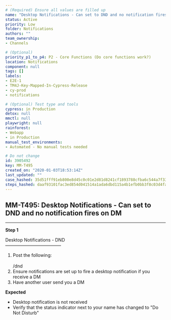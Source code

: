 ```yaml
---
# (Required) Ensure all values are filled up
name: "Desktop Notifications - Can set to DND and no notification fires on DM"
status: Active
priority: Low
folder: Notifications
authors: ""
team_ownership: 
- Channels

# (Optional)
priority_p1_to_p4: P2 - Core Functions (Do core functions work?)
location: Notifications
component: null
tags: []
labels: 
- E2E-1
- TM4J-Key-Mapped-In-Cypress-Release
- cy-prod
- notifications

# (Optional) Test type and tools
cypress: in Production
detox: null
mmctl: null
playwright: null
rainforest: 
- Webapp
- in Production
manual_test_environments: 
- Automated - No manual tests needed

# Do not change
id: 3905492
key: MM-T495
created_on: "2020-01-03T18:53:14Z"
last_updated: ""
case_hashed: 35d51fff91eb800e8d45c0c01e2d81d8241cf1893788cfba6c544a7f33ef036192a9ed539937f1b5d3531e63c661cdae
steps_hashed: daaf93101fac3ed854d041514a1ada6dbd115a4b1efb0bb3f8c03d4fafe123dd96b306654441973bdc23e7b19d5b5dd1
---
```


<!-- (Auto-generated) Based on frontmatter's "key" and "name" -->

## MM-T495: Desktop Notifications - Can set to DND and no notification fires on DM

---

**Step 1**

Desktop Notifications - DND\
–––––––––––––––––––––––––

1. Post the following:
   \
   \
   /dnd
2. Ensure notifications are set up to fire a desktop notification if you receive a DM
3. Have another user send you a DM

**Expected**

- Desktop notification is not received
- Verify that the status indicator next to your name has changed to "Do Not Disturb"
